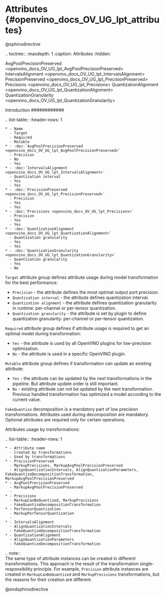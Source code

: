 # Attributes {#openvino_docs_OV_UG_lpt_attributes}

@sphinxdirective

.. toctree::
   :maxdepth: 1
   :caption: Attributes
   :hidden:

   AvgPoolPrecisionPreserved <openvino_docs_OV_UG_lpt_AvgPoolPrecisionPreserved>
   IntervalsAlignment <openvino_docs_OV_UG_lpt_IntervalsAlignment>   
   PrecisionPreserved <openvino_docs_OV_UG_lpt_PrecisionPreserved>
   Precisions <openvino_docs_OV_UG_lpt_Precisions>
   QuantizationAlignment <openvino_docs_OV_UG_lpt_QuantizationAlignment>
   QuantizationGranularity <openvino_docs_OV_UG_lpt_QuantizationGranularity>

Introduction
############

.. list-table::
    :header-rows: 1

    * - Name
      - Target
      - Required
      - Mutable
    * - :doc:`AvgPoolPrecisionPreserved <openvino_docs_OV_UG_lpt_AvgPoolPrecisionPreserved>`
      - Precision
      - No
      - Yes
    * - :doc:`IntervalsAlignment <openvino_docs_OV_UG_lpt_IntervalsAlignment>`
      - Quantization interval
      - Yes
      - Yes
    * - :doc:`PrecisionPreserved <openvino_docs_OV_UG_lpt_PrecisionPreserved>`
      - Precision
      - Yes
      - Yes
    * - :doc:`Precisions <openvino_docs_OV_UG_lpt_Precisions>`
      - Precision
      - Yes
      - Yes
    * - :doc:`QuantizationAlignment <openvino_docs_OV_UG_lpt_QuantizationAlignment>`
      - Quantization granularity
      - Yes
      - Yes
    * - :doc:`QuantizationGranularity <openvino_docs_OV_UG_lpt_QuantizationGranularity>`
      - Quantization granularity
      - Yes
      - No 
      

``Target`` attribute group defines attribute usage during model transformation for the best performance:

* ``Precision`` - the attribute defines the most optimal output port precision.
* ``Quantization interval`` - the attribute defines quantization interval.
* ``Quantization alignment`` - the attribute defines quantization granularity in runtime: per-channel or per-tensor quantization.
* ``Quantization granularity`` - the attribute is set by plugin to define quantization granularity: per-channel or per-tensor quantization.

``Required`` attribute group defines if attribute usage is required to get an optimal model during transformation:

* ``Yes`` - the attribute is used by all OpenVINO plugins for low-precision optimization.
* ``No`` - the attribute is used in a specific OpenVINO plugin.

``Mutable`` attribute group defines if transformation can update an existing attribute:

* ``Yes`` - the attribute can be updated by the next transformations in the pipeline. But attribute update order is still important.
* ``No`` - existing attribute can not be updated by the next transformation. Previous handled transformation has optimized a model according to the current value.

``FakeQuantize`` decomposition is a mandatory part of low precision transformations. Attributes used during decomposition are mandatory. Optional attributes are required only for certain operations.

Attributes usage by transformations:

.. list-table::
    :header-rows: 1

    * - Attribute name
      - Created by transformations
      - Used by transformations
    * - PrecisionPreserved
      - MarkupPrecisions, MarkupAvgPoolPrecisionPreserved
      - AlignQuantizationIntervals, AlignQuantizationParameters, FakeQuantizeDecompositionTransformation, MarkupAvgPoolPrecisionPreserved
    * - AvgPoolPrecisionPreserved
      - MarkupAvgPoolPrecisionPreserved
      - 
    * - Precisions
      - MarkupCanBeQuantized, MarkupPrecisions
      - FakeQuantizeDecompositionTransformation
    * - PerTensorQuantization
      - MarkupPerTensorQuantization
      - 
    * - IntervalsAlignment
      - AlignQuantizationIntervals
      - FakeQuantizeDecompositionTransformation
    * - QuantizationAlignment
      - AlignQuantizationParameters
      - FakeQuantizeDecompositionTransformation

.. note::                                                                     
   The same type of attribute instances can be created in different transformations. This approach is the result of the transformation single-responsibility principle. For example, ``Precision`` attribute instances are created in ``MarkupCanBeQuantized`` and ``MarkupPrecisions`` transformations, but the reasons for their creation are different.

@endsphinxdirective
